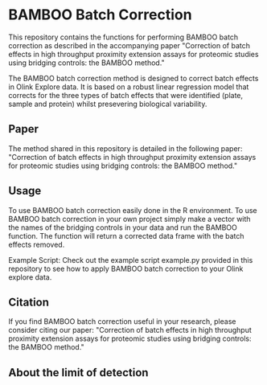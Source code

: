 # BAMBOO Batch Correction

This repository contains the functions for performing BAMBOO batch correction as described in the accompanying paper "Correction of batch effects in high throughput proximity extension assays for proteomic studies using bridging controls: the BAMBOO method."

The BAMBOO batch correction method is designed to correct batch effects in Olink Explore data. It is based on a robust linear regression model that corrects for the three types of batch effects that were identified (plate, sample and protein) whilst presevering biological variability.

## Paper
The method shared in this repository is detailed in the following paper:
"Correction of batch effects in high throughput proximity extension assays for proteomic studies using bridging controls: the BAMBOO method."

## Usage
To use BAMBOO batch correction easily done in the R environment. To use BAMBOO batch correction in your own project simply make a vector with the names of the bridging controls in your data and run the BAMBOO function. The function will return a corrected data frame with the batch effects removed.

Example Script: Check out the example script example.py provided in this repository to see how to apply BAMBOO batch correction to your Olink explore data.

## Citation
If you find BAMBOO batch correction useful in your research, please consider citing our paper:
"Correction of batch effects in high throughput proximity extension assays for proteomic studies using bridging controls: the BAMBOO method."

## About the limit of detection
